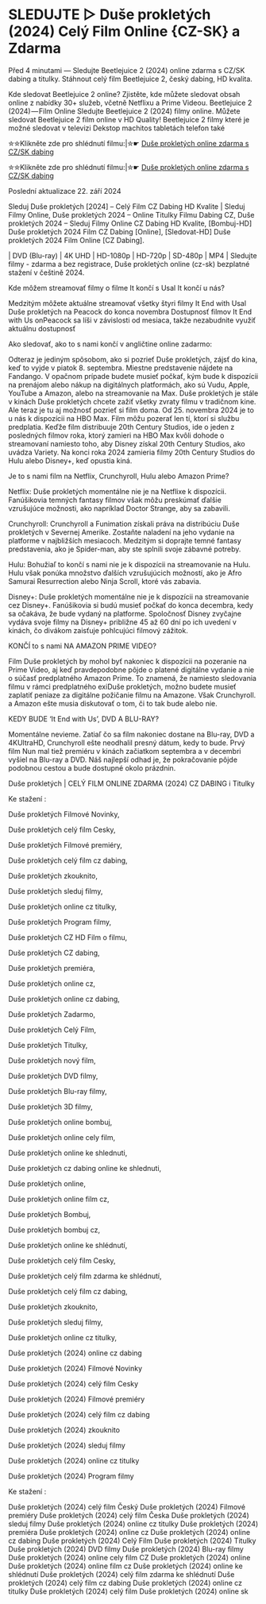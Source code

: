 # SLEDUJTE ▷ Duše prokletých (2024) Celý Film Online {CZ-SK} a Zdarma

Před 4 minutami — Sledujte Beetlejuice 2 (2024) online zdarma s CZ/SK dabing a titulky. Stáhnout celý film Beetlejuice 2, český dabing, HD kvalita.

Kde sledovat Beetlejuice 2 online? Zjistěte, kde můžete sledovat obsah online z nabídky 30+ služeb, včetně Netflixu a Prime Videou. Beetlejuice 2 (2024) — Film Online Sledujte Beetlejuice 2 (2024) filmy online. Můžete sledovat Beetlejuice 2 film online v HD Quality! Beetlejuice 2 filmy které je možné sledovat v televizi Dekstop machitos tabletách telefon také


✮✮Klikněte zde pro shlédnutí filmu:|✮☛ [Duše prokletých online zdarma s CZ/SK dabing](https://crotx.online/sk/movie/1216191/duse-prokletych.github)

✮✮Klikněte zde pro shlédnutí filmu:|✮☛ [Duše prokletých online zdarma s CZ/SK dabing](https://crotx.online/sk/movie/1216191/duse-prokletych.github)

Poslední aktualizace 22. září 2024


Sleduj Duše prokletých [2024] – Celý Film CZ Dabing HD Kvalite | Sleduj Filmy Online, Duše prokletých 2024 – Online Titulky Filmu Dabing CZ, Duše prokletých 2024 – Sleduj Filmy Online CZ Dabing HD Kvalite, [Bombuj-HD] Duše prokletých 2024 Film CZ Dabing [Online], [Sledovat-HD] Duše prokletých 2024 Film Online [CZ Dabing].

| DVD (Blu-ray) | 4K UHD | HD-1080p | HD-720p | SD-480p | MP4 | Sledujte filmy - zdarma a bez registrace, Duše prokletých online (cz-sk) bezplatné stažení v češtině 2024.

Kde môžem streamovať filmy o filme It končí s Usal It končí u nás?

Medzitým môžete aktuálne streamovať všetky štyri filmy It End with Usal Duše prokletých na Peacock do konca novembra Dostupnosť filmov It End with Us onPeacock sa líši v závislosti od mesiaca, takže nezabudnite využiť aktuálnu dostupnosť

Ako sledovať, ako to s nami končí v angličtine online zadarmo:

Odteraz je jediným spôsobom, ako si pozrieť Duše prokletých, zájsť do kina, keď to vyjde v piatok 8. septembra. Miestne predstavenie nájdete na Fandango. V opačnom prípade budete musieť počkať, kým bude k dispozícii na prenájom alebo nákup na digitálnych platformách, ako sú Vudu, Apple, YouTube a Amazon, alebo na streamovanie na Max. Duše prokletých je stále v kinách Duše prokletých chcete zažiť všetky zvraty filmu v tradičnom kine. Ale teraz je tu aj možnosť pozrieť si film doma. Od 25. novembra 2024 je to u nás k dispozícii na HBO Max. Film môžu pozerať len tí, ktorí si službu predplatia. Keďže film distribuuje 20th Century Studios, ide o jeden z posledných filmov roka, ktorý zamieri na HBO Max kvôli dohode o streamovaní namiesto toho, aby Disney získal 20th Century Studios, ako uvádza Variety. Na konci roka 2024 zamieria filmy 20th Century Studios do Hulu alebo Disney+, keď opustia kiná.

Je to s nami film na Netflix, Crunchyroll, Hulu alebo Amazon Prime?

Netflix: Duše prokletých momentálne nie je na Netflixe k dispozícii. Fanúšikovia temných fantasy filmov však môžu preskúmať ďalšie vzrušujúce možnosti, ako napríklad Doctor Strange, aby sa zabavili.

Crunchyroll: Crunchyroll a Funimation získali práva na distribúciu Duše prokletých v Severnej Amerike. Zostaňte naladení na jeho vydanie na platforme v najbližších mesiacoch. Medzitým si doprajte temné fantasy predstavenia, ako je Spider-man, aby ste splnili svoje zábavné potreby.

Hulu: Bohužiaľ to končí s nami nie je k dispozícii na streamovanie na Hulu. Hulu však ponúka množstvo ďalších vzrušujúcich možností, ako je Afro Samurai Resurrection alebo Ninja Scroll, ktoré vás zabavia.

Disney+: Duše prokletých momentálne nie je k dispozícii na streamovanie cez Disney+. Fanúšikovia si budú musieť počkať do konca decembra, kedy sa očakáva, že bude vydaný na platforme. Spoločnosť Disney zvyčajne vydáva svoje filmy na Disney+ približne 45 až 60 dní po ich uvedení v kinách, čo divákom zaisťuje pohlcujúci filmový zážitok.

KONČÍ to s nami NA AMAZON PRIME VIDEO?

Film Duše prokletých by mohol byť nakoniec k dispozícii na pozeranie na Prime Video, aj keď pravdepodobne pôjde o platené digitálne vydanie a nie o súčasť predplatného Amazon Prime. To znamená, že namiesto sledovania filmu v rámci predplatného exiDuše prokletých, možno budete musieť zaplatiť peniaze za digitálne požičanie filmu na Amazone. Však Crunchyroll. a Amazon ešte musia diskutovať o tom, či to tak bude alebo nie.

KEDY BUDE ‘It End with Us’, DVD A BLU-RAY?

Momentálne nevieme. Zatiaľ čo sa film nakoniec dostane na Blu-ray, DVD a 4KUltraHD, Crunchyroll ešte neodhalil presný dátum, kedy to bude. Prvý film Nun mal tiež premiéru v kinách začiatkom septembra a v decembri vyšiel na Blu-ray a DVD. Náš najlepší odhad je, že pokračovanie pôjde podobnou cestou a bude dostupné okolo prázdnin.

Duše prokletých | CELÝ FILM ONLINE ZDARMA (2024) CZ DABING i Titulky

Ke stažení :

Duše prokletých Filmové Novinky,

Duše prokletých celý film Cesky,

Duše prokletých Filmové premiéry,

Duše prokletých celý film cz dabing,

Duše prokletých zkouknito,

Duše prokletých sleduj filmy,

Duše prokletých online cz titulky,

Duše prokletých Program filmy,

Duše prokletých CZ HD Film o filmu,

Duše prokletých CZ dabing,

Duše prokletých premiéra,

Duše prokletých online cz,

Duše prokletých online cz dabing,

Duše prokletých Zadarmo,

Duše prokletých Celý Film,

Duše prokletých Titulky,

Duše prokletých nový film,

Duše prokletých DVD filmy,

Duše prokletých Blu-ray filmy,

Duše prokletých 3D filmy,

Duše prokletých online bombuj,

Duše prokletých online cely film,

Duše prokletých online ke shlednuti,

Duše prokletých cz dabing online ke shlednuti,

Duše prokletých online,

Duše prokletých online film cz,

Duše prokletých Bombuj,

Duše prokletých bombuj cz,

Duše prokletých online ke shlédnutí,

Duše prokletých celý film Cesky,

Duše prokletých celý film zdarma ke shlédnutí,

Duše prokletých celý film cz dabing,

Duše prokletých zkouknito,

Duše prokletých sleduj filmy,

Duše prokletých online cz titulky,

Duše prokletých (2024) online cz dabing

Duše prokletých (2024) Filmové Novinky

Duše prokletých (2024) celý film Cesky

Duše prokletých (2024) Filmové premiéry

Duše prokletých (2024) celý film cz dabing

Duše prokletých (2024) zkouknito

Duše prokletých (2024) sleduj filmy

Duše prokletých (2024) online cz titulky

Duše prokletých (2024) Program filmy

Ke stažení :

Duše prokletých (2024) celý film Český Duše prokletých (2024) Filmové premiéry Duše prokletých (2024) celý film Česka Duše prokletých (2024) sleduj filmy Duše prokletých (2024) online cz titulky Duše prokletých (2024) premiéra Duše prokletých (2024) online cz Duše prokletých (2024) online cz dabing Duše prokletých (2024) Celý Film Duše prokletých (2024) Titulky Duše prokletých (2024) DVD filmy Duše prokletých (2024) Blu-ray filmy Duše prokletých (2024) online cely film CZ Duše prokletých (2024) online Duše prokletých (2024) online film cz Duše prokletých (2024) online ke shlédnutí Duše prokletých (2024) celý film zdarma ke shlédnutí Duše prokletých (2024) celý film cz dabing Duše prokletých (2024) online cz titulky Duše prokletých (2024) celý film Duše prokletých (2024) online sk
